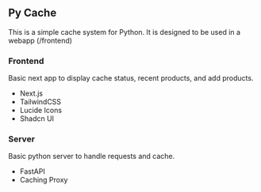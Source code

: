 ## Py Cache

This is a simple cache system for Python. It is designed to be used in a webapp (/frontend)

### Frontend

Basic next app to display cache status, recent products, and add products.

- Next.js
- TailwindCSS
- Lucide Icons
- Shadcn UI

### Server

Basic python server to handle requests and cache.

- FastAPI
- Caching Proxy
